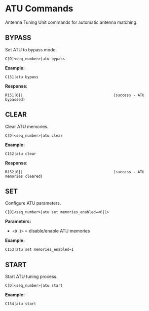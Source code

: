 # ATU Commands

Antenna Tuning Unit commands for automatic antenna matching.

## BYPASS

Set ATU to bypass mode.

```
C[D]<seq_number>|atu bypass
```

**Example:**
```
C151|atu bypass
```

**Response:**
```
R151|0||                                         (success - ATU bypassed)
```

## CLEAR

Clear ATU memories.

```
C[D]<seq_number>|atu clear
```

**Example:**
```
C152|atu clear
```

**Response:**
```
R152|0||                                         (success - ATU memories cleared)
```

## SET

Configure ATU parameters.

```
C[D]<seq_number>|atu set memories_enabled=<0|1>
```

**Parameters:**
- `<0|1>` = disable/enable ATU memories

**Example:**
```
C153|atu set memories_enabled=1
```

## START

Start ATU tuning process.

```
C[D]<seq_number>|atu start
```

**Example:**
```
C154|atu start
```